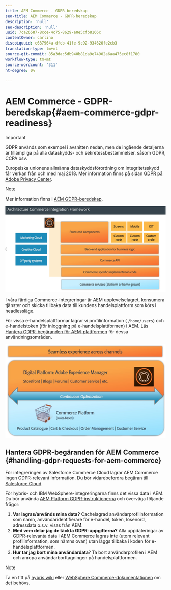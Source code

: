 ```yaml
---
title: AEM Commerce - GDPR-beredskap
seo-title: AEM Commerce - GDPR-beredskap
description: 'null'
seo-description: 'null'
uuid: 7ca26587-8cce-4c75-8629-e0e5cfb8166c
contentOwner: carlino
discoiquuid: c637964a-dfcb-41fe-9c92-934620fe2cb3
translation-type: tm+mt
source-git-commit: 85a3dac5db940b81da9e74902a6aa475ec8f1780
workflow-type: tm+mt
source-wordcount: '311'
ht-degree: 0%

---
```



# AEM Commerce - GDPR-beredskap{#aem-commerce-gdpr-readiness}

>[!IMPORTANT]
>
>GDPR används som exempel i avsnitten nedan, men de ingående detaljerna är tillämpliga på alla dataskydds- och sekretessbestämmelser. såsom GDPR, CCPA osv.

Europeiska unionens allmänna dataskyddsförordning om integritetsskydd får verkan från och med maj 2018. Mer information finns på sidan [GDPR på Adobe Privacy Center](https://www.adobe.com/privacy/general-data-protection-regulation.html).

>[!NOTE]
>
>Mer information finns i [AEM GDPR-beredskap](/help/managing/data-protection-and-privacy.md).

![screen_shot_2018-03-22at11606](assets/screen_shot_2018-03-22at111606.jpg)

I våra färdiga Commerce-integreringar är AEM upplevelselagret, konsumera tjänster och skicka tillbaka data till kundens handelsplattform som körs i headlessläge.

För vissa e-handelsplattformar lagrar vi profilinformation ( `/home/users`) och e-handelstoken (för inloggning på e-handelsplattformen) i AEM. Läs [Hantera GDPR-begäranden för AEM-plattformen](/help/sites-administering/handling-gdpr-requests-for-aem-platform.md) för dessa användningsområden.

![screen_shot_2018-03-22at11621](assets/screen_shot_2018-03-22at111621.jpg)

## Hantera GDPR-begäranden för AEM Commerce {#handling-gdpr-requests-for-aem-commerce}

För integreringen av Salesforce Commerce Cloud lagrar AEM Commerce ingen GDPR-relevant information. Du bör vidarebefordra begäran till [Salesforce Cloud](https://documentation.demandware.com/).

För hybris- och IBM WebSphere-integreringarna finns det vissa data i AEM. Du bör använda [AEM Platform GDPR-instruktionerna](/help/sites-administering/handling-gdpr-requests-for-aem-platform.md) och överväga följande frågor:

1. **Var lagras/används mina data?** Cachelagrad användarprofilinformation som namn, användaridentifierare för e-handel, token, lösenord, adressdata o.s.v. visas från AEM.
1. **Med vem delar jag de täckta GDPR-uppgifterna?** Alla uppdateringar av GDPR-relevanta data i AEM Commerce lagras inte (utom relevant profilinformation, som nämns ovan) utan läggs tillbaka i koden för e-handelsplattformen.
1. **Hur tar jag bort mina användardata**? Ta bort användarprofilen i AEM och anropa användarborttagningen på handelsplattformen.

>[!NOTE]
>
>Ta en titt på [hybris wiki](https://wiki.hybris.com/) eller [WebSphere Commerce-dokumentationen](https://www-01.ibm.com/support/docview.wss?uid=swg27036450) om det behövs.

